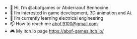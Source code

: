 - 👋 Hi, I’m @abofgames or Abderraouf Benhocine
- 👀 I’m interested in game development, 3D animation and Ai.
- 🌱 I’m currently learning electrical engineering
- 📫 How to reach me abof.9100@gmail.com
- 🎮 My itch.io page https://abof-games.itch.io/
<!---
abofgames/abofgames is a ✨ special ✨ repository because its `README.md` (this file) appears on your GitHub profile.
You can click the Preview link to take a look at your changes.
--->
